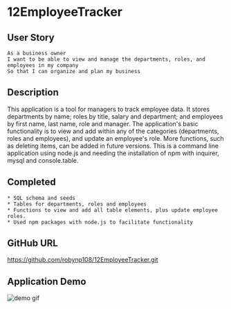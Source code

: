 # 12EmployeeTracker

## User Story

```
As a business owner
I want to be able to view and manage the departments, roles, and employees in my company
So that I can organize and plan my business
```
## Description

This application is a tool for managers to track employee data.  It stores departments by name; roles by title, salary and department; and employees by first name, last name, role and manager.  The application's basic functionality is to view and add within any of the categories (departments, roles and employees), and update an employee's role.  More functions, such as deleting items, can be added in future versions.  This is a command line application using node.js and needing the installation of npm with inquirer, mysql and console.table.

## Completed

```
* SQL schema and seeds
* Tables for departments, roles and employees
* Functions to view and add all table elements, plus update employee roles.
* Used npm packages with node.js to facilitate functionality
```

## GitHub URL

https://github.com/robynp108/12EmployeeTracker.git

## Application Demo

![demo gif](EmployeeTrackerDemo.gif)
